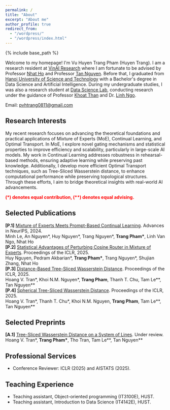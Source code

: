 ```yaml
---
permalink: /
title: "About"
excerpt: "About me"
author_profile: true
redirect_from: 
  - "/wordpress/"
  - "/wordpress/index.html"
---
```


{% include base_path %}

   
Welcome to my homepage! I'm Vu Huyen Trang Pham (Huyen Trang). I am a research resident at [VinAI Research](https://www.vinai.io/) where I am fortunate to be advised by Professor [Nhat Ho](https://nhatptnk8912.github.io/) and Professor [Tan Nguyen](https://tanmnguyen89.github.io/). Before that, I graduated from [Hanoi University of Science and Technology](https://hust.edu.vn/) with a Bachelor's degree in Data Science and Artificial Intelligence.  During my undergraduate studies, I was also a research student at [Data Science Lab](http://ds.soict.hust.edu.vn/), conducting research under the guidance of Professor [Khoat Than](https://users.soict.hust.edu.vn/khoattq/) and Dr. [Linh Ngo](https://users.soict.hust.edu.vn/linhnv/).

Email: pvhtrang0811@gmail.com
## Research Interests 
My recent research focuses on advancing the theoretical foundations and practical applications of Mixture of Experts (MoE), Continual Learning, and Optimal Transport. In MoE, I explore novel gating mechanisms and statistical properties to improve efficiency and scalability, particularly in large-scale AI models. My work in Continual Learning addresses robustness in rehearsal-based methods, ensuring adaptive learning while preserving past knowledge. Additionally, I develop more efficient Optimal Transport techniques, such as Tree-Sliced Wasserstein distance, to enhance computational performance while preserving topological structures. Through these efforts, I aim to bridge theoretical insights with real-world AI advancements.

<span style="color:red"> **(\*) denotes equal contribution, (\**) denotes equal advising.** </span> <br/>

## Selected Publications
**[P.1]** [Mixture of Experts Meets Prompt-Based Continual Learning](https://arxiv.org/abs/2405.14124). Advances in NeurIPS, 2024. <br/>
Minh Le, An Nguyen\*, Huy Nguyen\*, Trang Nguyen\*, __Trang Pham\*__, Linh Van Ngo, Nhat Ho<br/>
**[P.2]** [Statistical Advantages of Perturbing Cosine Router in Mixture of Experts](https://arxiv.org/abs/2405.14131). Proceedings of the ICLR, 2025. <br/>
Huy Nguyen, Pedram Akbarian\*, __Trang Pham\*__, Trang Nguyen\*, Shujian Zhang, Nhat Ho<br/>
**[P.3]** [Distance-Based Tree-Sliced Wasserstein Distance](https://openreview.net/forum?id=OiQttMHwce). Proceedings of the ICLR, 2025. <br/>
Hoang V. Tran\*, Khoi N.M. Nguyen\*, __Trang Pham__, Thanh T. Chu, Tam Le\*\*, Tan Nguyen\** <br/>
**[P.4]** [Spherical Tree-Sliced Wasserstein Distance](https://openreview.net/forum?id=OiQttMHwce). Proceedings of the ICLR, 2025. <br/>
Hoang V. Tran\*, Thanh T. Chu\*, Khoi N.M. Nguyen, __Trang Pham__, Tam Le\*\*, Tan Nguyen\** <br/>

## Selected Preprints
**[A.1]** [Tree-Sliced Wasserstein Distance on a System of Lines](https://arxiv.org/abs/2406.13725). Under review. <br/>
Hoang V. Tran\*, __Trang Pham\*__, Tho Tran, Tam Le\*\*, Tan Nguyen\** <br/>

## Professional Services
- Conference Reviewer: ICLR (2025) and AISTATS (2025).

## Teaching Experience
- Teaching assistant, Object-oriented programming (IT3100E), HUST.
- Teaching assistant, Introduction to Data Science (IT4142E), HUST.
